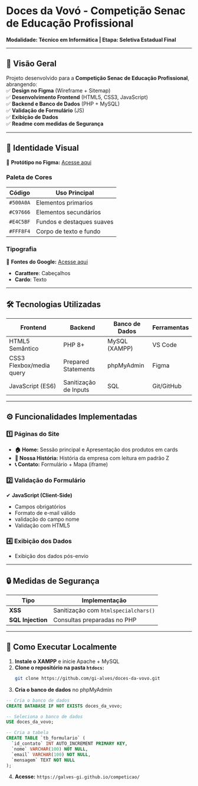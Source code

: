 
# **Doces da Vovó - Competição Senac de Educação Profissional**  
**Modalidade: Técnico em Informática | Etapa: Seletiva Estadual Final**  

---

## **📌 Visão Geral**  
Projeto desenvolvido para a **Competição Senac de Educação Profissional**, abrangendo:  
✅ **Design no Figma** (Wireframe + Sitemap)  
✅ **Desenvolvimento Frontend** (HTML5, CSS3, JavaScript)  
✅ **Backend e Banco de Dados** (PHP + MySQL)  
✅ **Validação de Formulário** (JS)  
✅ **Exibição de Dados**  
✅ **Readme com medidas de Segurança**  



---

## **🎨 Identidade Visual**  
🔗 **Protótipo no Figma:** [Acesse aqui](https://www.figma.com/design/nst4IgFt94qf1IsBgNunyq/doces-da-vov%C3%B3-competi%C3%A7%C3%A3o?node-id=1-2&t=Y9jW930unYBsfKOC-0)  
### **Paleta de Cores**  
| Código | Uso Principal |  
|--------|--------------|  
| `#500A0A` | Elementos primarios |  
| `#C97666` | Elementos secundários |  
| `#E4C5BF` | Fundos e destaques suaves |  
| `#FFF8F4` | Corpo de texto e fundo |  

### **Tipografia**  
🔗 **Fontes do Google:** [Acesse aqui](https://fonts.googleapis.com/css2?family=Carattere&display=swap)  
- **Carattere**: Cabeçalhos  
- **Cardo**: Texto

---

## **🛠️ Tecnologias Utilizadas**  
| **Frontend** | **Backend** | **Banco de Dados** | **Ferramentas** |  
|-------------|------------|-------------------|----------------|  
| HTML5 Semântico | PHP 8+ | MySQL (XAMPP) | VS Code |  
| CSS3 Flexbox/media query | Prepared Statements | phpMyAdmin | Figma |  
| JavaScript (ES6) | Sanitização de Inputs | SQL | Git/GitHub |  

---

## **⚙️ Funcionalidades Implementadas**  
### **1️⃣ Páginas do Site**  
- **🏠 Home:** Sessão principal e Apresentação dos produtos em cards  
- **📜 Nossa História:** História da empresa com leitura em padrão Z 
- **📞 Contato:** Formulário + Mapa (iframe)  

### **2️⃣ Validação do Formulário**  
✔ **JavaScript (Client-Side)**  
- Campos obrigatórios  
- Formato de e-mail válido  
- validação do campo nome
- Validação com HTML5   

### **4️⃣ Exibição dos Dados**  
- Exibição dos dados pós-envio  

---

## **🔒 Medidas de Segurança**  
| **Tipo** | **Implementação** |  
|----------|------------------|  
| **XSS** | Sanitização com `htmlspecialchars()` |  
| **SQL Injection** | Consultas preparadas no PHP |   

---

## **🚀 Como Executar Localmente**  
1. **Instale o XAMPP** e inicie Apache + MySQL  
2. **Clone o repositório na pasta `htdocs`:**  
   ```bash
   git clone https://github.com/gi-alves/doces-da-vovo.git
   ```  
3. **Cria o banco de dados** no phpMyAdmin  
```sql
-- Cria o banco de dados
CREATE DATABASE IF NOT EXISTS doces_da_vovo;

-- Seleciona o banco de dados
USE doces_da_vovo;

-- Cria a tabela
CREATE TABLE `tb_formulario` (
  `id_contato` INT AUTO_INCREMENT PRIMARY KEY,
  `nome` VARCHAR(100) NOT NULL,
  `email` VARCHAR(100) NOT NULL,
  `mensagem` TEXT NOT NULL
);
```
4. **Acesse:** `https://galves-gi.github.io/competicao/`  
